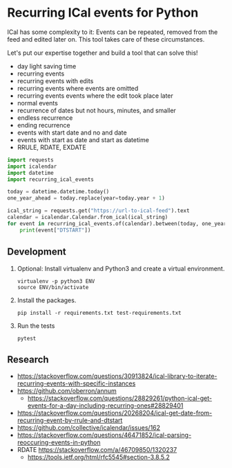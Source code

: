 # Recurring ICal events for Python

ICal has some complexity to it:
Events can be repeated, removed from the feed and edited later on.
This tool takes care of these circumstances.

Let's put our expertise together and build a tool that can solve this!

- day light saving time
- recurring events
- recurring events with edits
- recurring events where events are omitted
- recurring events events where the edit took place later
- normal events
- recurrence of dates but not hours, minutes, and smaller
- endless recurrence
- ending recurrence
- events with start date and no and date
- events with start as date and start as datetime
- RRULE, RDATE, EXDATE

```python
import requests
import icalendar
import datetime
import recurring_ical_events

today = datetime.datetime.today()
one_year_ahead = today.replace(year=today.year + 1)

ical_string = requests.get("https://url-to-ical-feed").text
calendar = icalendar.Calendar.from_ical(ical_string)
for event in recurring_ical_events.of(calendar).between(today, one_year_ahead):
    print(event["DTSTART"])
```

## Development

1. Optional: Install virtualenv and Python3 and create a virtual environment.
    ```
    virtualenv -p python3 ENV
    source ENV/bin/activate
    ```
2. Install the packages.
    ```
    pip install -r requirements.txt test-requirements.txt
    ```
3. Run the tests
    ```
    pytest
    ```

## Research
- https://stackoverflow.com/questions/30913824/ical-library-to-iterate-recurring-events-with-specific-instances
- https://github.com/oberron/annum
  - https://stackoverflow.com/questions/28829261/python-ical-get-events-for-a-day-including-recurring-ones#28829401
- https://stackoverflow.com/questions/20268204/ical-get-date-from-recurring-event-by-rrule-and-dtstart
- https://github.com/collective/icalendar/issues/162
- https://stackoverflow.com/questions/46471852/ical-parsing-reoccuring-events-in-python
- RDATE https://stackoverflow.com/a/46709850/1320237
  - https://tools.ietf.org/html/rfc5545#section-3.8.5.2
